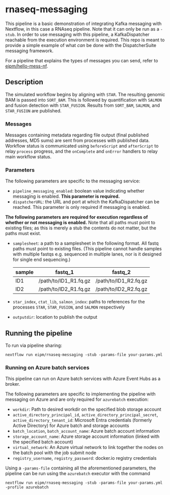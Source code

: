 rnaseq-messaging
===
This pipeline is a basic demonstration of integrating Kafka messaging with Nextflow, in this case a RNAseq pipeline. Note that it can only be run as a `-stub`. In order to use messaging with this pipeline, a KafkaDispatcher reachable from the execution environment is required. This repo is meant to provide a simple example of what _can_ be done with the DispatcherSuite messaging framework.

For a pipeline that explains the types of messages you can send, refer to [eipm/hello-mess-nf](https://github.com/eipm/hello-mess-nf/). 

## Description
The simulated workflow begins by aligning with `STAR`. The resulting genomic BAM is passed into `SORT_BAM`. This is followed by quantification with `SALMON` and fusion detection with `STAR_FUSION`. Results from `SORT_BAM`, `SALMON`, and `STAR_FUSION` are published. 

### Messages
Messages containing metadata regarding file output (final published addresses, MD5 sums) are sent from processes with published data. Workflow status is communicated using `beforeScript` and `afterScript` to relay `process` progress, and the `onComplete` and `onError` handlers to relay main workflow status. 

### Parameters
The following parameters are specific to the messaging service:
* `pipeline_messaging_enabled`: boolean value indicating whether messaging is enabled. **This parameter is required.**
* `dispatcherURL`: the URL and port at which the KafkaDispatcher can be reached. This parameter is only required if messaging is enabled. 

**The following parameters are required for execution regardless of whether or not messaging is enabled.** Note that all paths must point to existing files; as this is merely a stub the contents do not matter, but the paths must exist. 
* `samplesheet`: a path to a samplesheet in the following format. All fastq paths must point to existing files. (This pipeline cannot handle samples with multiple fastqs e.g. sequenced in multiple lanes, nor is it designed for single end sequencing.)

    | sample | fastq_1               | fastq_2               |
    |--------|-----------------------|-----------------------|
    | ID1    | /path/to/ID1_R1.fq.gz | /path/to/ID1_R2.fq.gz |
    | ID2    | /path/to/ID2_R1.fq.gz | /path/to/ID2_R2.fq.gz |

* `star_index`, `ctat_lib`, `salmon_index`: paths to references for the processes `STAR`, `STAR_FUSION`, and `SALMON` respectively
* `outputdir`: location to publish the output

## Running the pipeline
To run via pipeline sharing:
```shell
nextflow run eipm/rnaseq-messaging -stub -params-file your-params.yml
```

### Running on Azure batch services
This pipeline can run on Azure batch services with Azure Event Hubs as a broker. 

The following parameters are specific to implementing the pipeline with messaging on Azure and are only required for `azurebatch` execution:
* `workdir`: Path to desired workdir on the specified blob storage account
* `active_directory_principal_id`, `active_directory_principal_secret`, `active_directory_tenant_id`: Microsoft Entra credentials (formerly Active Directory) for Azure batch and storage accounts
* `batch_location`, `batch_account_name`: Azure batch account information
* `storage_account_name`: Azure storage account information (linked with the specified batch account)
* `virtual_network`: An Azure virtual network to link together the nodes on the batch pool with the job submit node
* `registry_username`, `registry_password`: docker.io registry credentials

Using a `-params-file` containing all the aforementioned parameters, the pipeline can be run using the `azurebatch` executor with the command
```shell
nextflow run eipm/rnaseq-messaging -stub -params-file your-params.yml -profile azurebatch
```